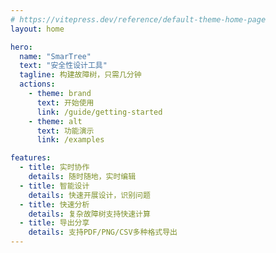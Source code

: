 ```yaml
---
# https://vitepress.dev/reference/default-theme-home-page
layout: home

hero:
  name: "SmarTree"
  text: "安全性设计工具"
  tagline: 构建故障树，只需几分钟
  actions:
    - theme: brand
      text: 开始使用
      link: /guide/getting-started
    - theme: alt
      text: 功能演示
      link: /examples

features:
  - title: 实时协作
    details: 随时随地，实时编辑
  - title: 智能设计
    details: 快速开展设计，识别问题
  - title: 快速分析
    details: 复杂故障树支持快速计算
  - title: 导出分享
    details: 支持PDF/PNG/CSV多种格式导出
---
```

